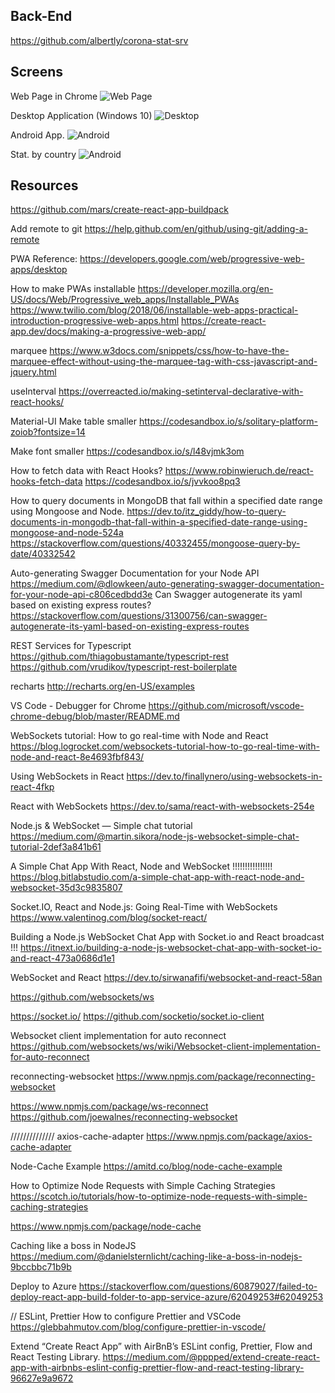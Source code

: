 ## Back-End
https://github.com/albertly/corona-stat-srv

## Screens
Web Page in Chrome
![Web Page](https://raw.githubusercontent.com/albertly/corona-stat/master/doc/images/browser.jpg)

Desktop Application (Windows 10)
![Desktop](https://raw.githubusercontent.com/albertly/corona-stat/master/doc/images/desktop.jpg)

Android App.
![Android](https://raw.githubusercontent.com/albertly/corona-stat/master/doc/images/android.jpg)

Stat. by country
![Android](https://raw.githubusercontent.com/albertly/corona-stat/master/doc/images/ByCountry.jpg)

## Resources

https://github.com/mars/create-react-app-buildpack

Add remote to git
https://help.github.com/en/github/using-git/adding-a-remote


PWA Reference:
https://developers.google.com/web/progressive-web-apps/desktop

How to make PWAs installable
https://developer.mozilla.org/en-US/docs/Web/Progressive_web_apps/Installable_PWAs
https://www.twilio.com/blog/2018/06/installable-web-apps-practical-introduction-progressive-web-apps.html
https://create-react-app.dev/docs/making-a-progressive-web-app/

marquee
https://www.w3docs.com/snippets/css/how-to-have-the-marquee-effect-without-using-the-marquee-tag-with-css-javascript-and-jquery.html

useInterval
https://overreacted.io/making-setinterval-declarative-with-react-hooks/

Material-UI
Make table smaller
https://codesandbox.io/s/solitary-platform-zoiob?fontsize=14

Make font smaller 
https://codesandbox.io/s/l48vjmk3om


How to fetch data with React Hooks?
https://www.robinwieruch.de/react-hooks-fetch-data
https://codesandbox.io/s/jvvkoo8pq3

How to query documents in MongoDB that fall within a specified date range using Mongoose and Node.
https://dev.to/itz_giddy/how-to-query-documents-in-mongodb-that-fall-within-a-specified-date-range-using-mongoose-and-node-524a
https://stackoverflow.com/questions/40332455/mongoose-query-by-date/40332542


Auto-generating Swagger Documentation for your Node API
https://medium.com/@dlowkeen/auto-generating-swagger-documentation-for-your-node-api-c806cedbdd3e
Can Swagger autogenerate its yaml based on existing express routes?
https://stackoverflow.com/questions/31300756/can-swagger-autogenerate-its-yaml-based-on-existing-express-routes


REST Services for Typescript
https://github.com/thiagobustamante/typescript-rest
https://github.com/vrudikov/typescript-rest-boilerplate

recharts
http://recharts.org/en-US/examples


VS Code - Debugger for Chrome
https://github.com/microsoft/vscode-chrome-debug/blob/master/README.md




WebSockets tutorial: How to go real-time with Node and React
https://blog.logrocket.com/websockets-tutorial-how-to-go-real-time-with-node-and-react-8e4693fbf843/

Using WebSockets in React
https://dev.to/finallynero/using-websockets-in-react-4fkp

React with WebSockets
https://dev.to/sama/react-with-websockets-254e


Node.js & WebSocket — Simple chat tutorial
https://medium.com/@martin.sikora/node-js-websocket-simple-chat-tutorial-2def3a841b61

A Simple Chat App With React, Node and WebSocket  !!!!!!!!!!!!!!!!
https://blog.bitlabstudio.com/a-simple-chat-app-with-react-node-and-websocket-35d3c9835807

Socket.IO, React and Node.js: Going Real-Time with WebSockets
https://www.valentinog.com/blog/socket-react/

Building a Node.js WebSocket Chat App with Socket.io and React
broadcast !!!
https://itnext.io/building-a-node-js-websocket-chat-app-with-socket-io-and-react-473a0686d1e1

WebSocket and React
https://dev.to/sirwanafifi/websocket-and-react-58an

https://github.com/websockets/ws

https://socket.io/
https://github.com/socketio/socket.io-client

Websocket client implementation for auto reconnect
https://github.com/websockets/ws/wiki/Websocket-client-implementation-for-auto-reconnect

reconnecting-websocket
https://www.npmjs.com/package/reconnecting-websocket

https://www.npmjs.com/package/ws-reconnect
https://github.com/joewalnes/reconnecting-websocket

//////////////
axios-cache-adapter
https://www.npmjs.com/package/axios-cache-adapter

Node-Cache Example
https://amitd.co/blog/node-cache-example

How to Optimize Node Requests with Simple Caching Strategies
https://scotch.io/tutorials/how-to-optimize-node-requests-with-simple-caching-strategies

https://www.npmjs.com/package/node-cache

Caching like a boss in NodeJS
https://medium.com/@danielsternlicht/caching-like-a-boss-in-nodejs-9bccbbc71b9b


Deploy to Azure
https://stackoverflow.com/questions/60879027/failed-to-deploy-react-app-build-folder-to-app-service-azure/62049253#62049253


// ESLint, Prettier
How to configure Prettier and VSCode
https://glebbahmutov.com/blog/configure-prettier-in-vscode/

Extend “Create React App” with AirBnB’s ESLint config, Prettier, Flow and React Testing Library.
https://medium.com/@pppped/extend-create-react-app-with-airbnbs-eslint-config-prettier-flow-and-react-testing-library-96627e9a9672

